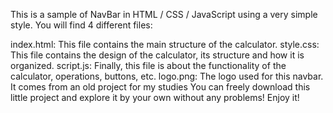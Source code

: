 This is a sample of NavBar in HTML / CSS / JavaScript using a very simple style. You will find 4 different files:

index.html: This file contains the main structure of the calculator.
style.css: This file contains the design of the calculator, its structure and how it is organized.
script.js: Finally, this file is about the functionality of the calculator, operations, buttons, etc.
logo.png: The logo used for this navbar. It comes from an old project for my studies
You can freely download this little project and explore it by your own without any problems! Enjoy it!
